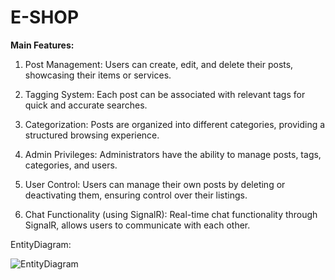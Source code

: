 # E-SHOP

**Main Features:**

1. Post Management:
Users can create, edit, and delete their posts, showcasing their items or services.

2. Tagging System:
Each post can be associated with relevant tags for quick and accurate searches.

3. Categorization:
Posts are organized into different categories, providing a structured browsing experience.

4. Admin Privileges:
Administrators have the ability to manage posts, tags, categories, and users.

5. User Control:
Users can manage their own posts by deleting or deactivating them, ensuring control over their listings.

6. Chat Functionality (using SignalR):
Real-time chat functionality through SignalR, allows users to communicate with each other.

EntityDiagram:


![EntityDiagram](https://github.com/artur10563/1-Price/assets/105347152/ea4b0c83-71d4-4a79-bde4-594b24ede642)
